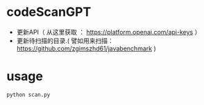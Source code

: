# codeScanGPT
 - 更新API（ 从这里获取 ： https://platform.openai.com/api-keys ）
 - 更新待扫描的目录.( 譬如用来扫描：https://github.com/zgimszhd61/javabenchmark )

# usage

```
python scan.py
```
